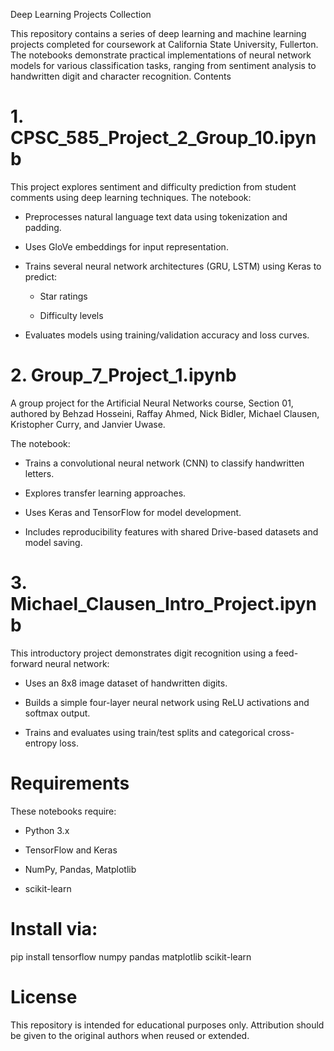 Deep Learning Projects Collection

This repository contains a series of deep learning and machine learning projects completed for coursework at California State University, Fullerton. The notebooks demonstrate practical implementations of neural network models for various classification tasks, ranging from sentiment analysis to handwritten digit and character recognition.
Contents
# 1. CPSC_585_Project_2_Group_10.ipynb

This project explores sentiment and difficulty prediction from student comments using deep learning techniques. The notebook:

  * Preprocesses natural language text data using tokenization and padding.

  * Uses GloVe embeddings for input representation.

  * Trains several neural network architectures (GRU, LSTM) using Keras to predict:

      * Star ratings

      * Difficulty levels

  * Evaluates models using training/validation accuracy and loss curves.

# 2. Group_7_Project_1.ipynb

A group project for the Artificial Neural Networks course, Section 01, authored by Behzad Hosseini, Raffay Ahmed, Nick Bidler, Michael Clausen, Kristopher Curry, and Janvier Uwase.

The notebook:

  * Trains a convolutional neural network (CNN) to classify handwritten letters.

  * Explores transfer learning approaches.

  * Uses Keras and TensorFlow for model development.

  * Includes reproducibility features with shared Drive-based datasets and model saving.

# 3. Michael_Clausen_Intro_Project.ipynb

This introductory project demonstrates digit recognition using a feed-forward neural network:

  * Uses an 8x8 image dataset of handwritten digits.

  * Builds a simple four-layer neural network using ReLU activations and softmax output.

  * Trains and evaluates using train/test splits and categorical cross-entropy loss.

# Requirements

These notebooks require:

  * Python 3.x

  * TensorFlow and Keras

  * NumPy, Pandas, Matplotlib

  * scikit-learn

# Install via:

pip install tensorflow numpy pandas matplotlib scikit-learn

# License

This repository is intended for educational purposes only. Attribution should be given to the original authors when reused or extended.
